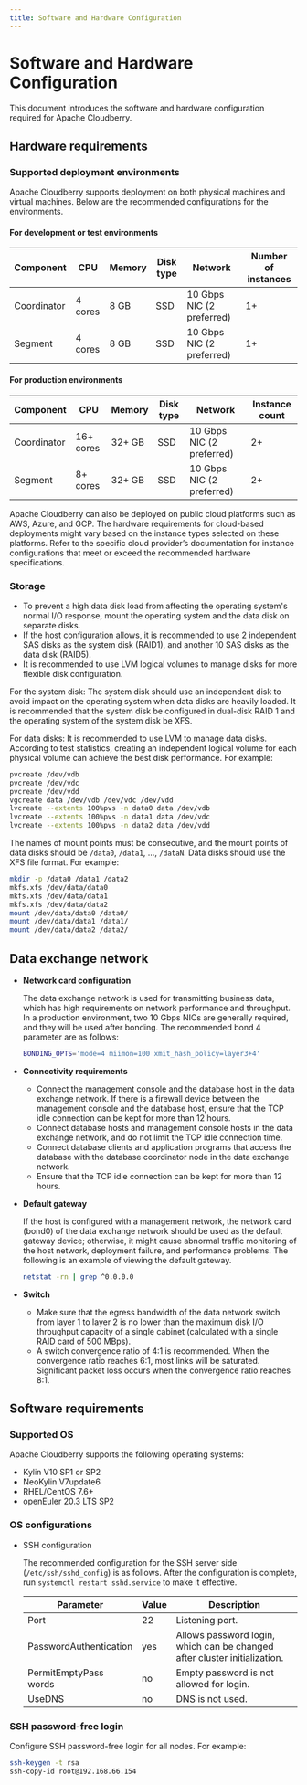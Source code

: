 ```yaml
---
title: Software and Hardware Configuration
---
```


# Software and Hardware Configuration

This document introduces the software and hardware configuration required for Apache Cloudberry.

## Hardware requirements

### Supported deployment environments

Apache Cloudberry supports deployment on both physical machines and virtual machines. Below are the recommended configurations for the environments.

#### For development or test environments

| Component    | CPU  | Memory | Disk type | Network                 | Number of instances |
| ------- | ---- | ---- | -------- | -------------------- | -------- |
| Coordinator  | 4 cores | 8 GB | SSD      | 10 Gbps NIC (2 preferred) | 1+       |
| Segment | 4 cores | 8 GB | SSD      | 10 Gbps NIC (2 preferred) | 1+       |

#### For production environments

| Component    | CPU    | Memory   | Disk type | Network                 | Instance count |
| ------- | ------ | ------ | -------- | -------------------- | -------- |
| Coordinator  | 16+ cores | 32+ GB | SSD      | 10 Gbps NIC (2 preferred) | 2+       |
| Segment | 8+ cores  | 32+ GB | SSD      | 10 Gbps NIC (2 preferred) | 2+       |

Apache Cloudberry can also be deployed on public cloud platforms such as AWS, Azure, and GCP. The hardware requirements for cloud-based deployments might vary based on the instance types selected on these platforms. Refer to the specific cloud provider’s documentation for instance configurations that meet or exceed the recommended hardware specifications.

### Storage

- To prevent a high data disk load from affecting the operating system's normal I/O response, mount the operating system and the data disk on separate disks.
- If the host configuration allows, it is recommended to use 2 independent SAS disks as the system disk (RAID1), and another 10 SAS disks as the data disk (RAID5).
- It is recommended to use LVM logical volumes to manage disks for more flexible disk configuration.

For the system disk: The system disk should use an independent disk to avoid impact on the operating system when data disks are heavily loaded. It is recommended that the system disk be configured in dual-disk RAID 1 and the operating system of the system disk be XFS.

For data disks: It is recommended to use LVM to manage data disks. According to test statistics, creating an independent logical volume for each physical volume can achieve the best disk performance. For example:

```bash
pvcreate /dev/vdb
pvcreate /dev/vdc
pvcreate /dev/vdd
vgcreate data /dev/vdb /dev/vdc /dev/vdd
lvcreate --extents 100%pvs -n data0 data /dev/vdb
lvcreate --extents 100%pvs -n data1 data /dev/vdc
lvcreate --extents 100%pvs -n data2 data /dev/vdd 
```

The names of mount points must be consecutive, and the mount points of data disks should be `/data0`, `/data1`, ..., `/dataN`. Data disks should use the XFS file format. For example:

```bash
mkdir -p /data0 /data1 /data2
mkfs.xfs /dev/data/data0
mkfs.xfs /dev/data/data1
mkfs.xfs /dev/data/data2
mount /dev/data/data0 /data0/
mount /dev/data/data1 /data1/
mount /dev/data/data2 /data2/ 
```

## Data exchange network

- **Network card configuration**

    The data exchange network is used for transmitting business data, which has high requirements on network performance and throughput. In a production environment, two 10 Gbps NICs are generally required, and they will be used after bonding. The recommended bond 4 parameter are as follows:

    ```bash
    BONDING_OPTS='mode=4 miimon=100 xmit_hash_policy=layer3+4'
    ```

- **Connectivity requirements**

    - Connect the management console and the database host in the data exchange network. If there is a firewall device between the management console and the database host, ensure that the TCP idle connection can be kept for more than 12 hours.
    - Connect database hosts and management console hosts in the data exchange network, and do not limit the TCP idle connection time.
    - Connect database clients and application programs that access the database with the database coordinator node in the data exchange network.
    - Ensure that the TCP idle connection can be kept for more than 12 hours.

- **Default gateway**

    If the host is configured with a management network, the network card (bond0) of the data exchange network should be used as the default gateway device; otherwise, it might cause abnormal traffic monitoring of the host network, deployment failure, and performance problems. The following is an example of viewing the default gateway.

    ```bash
    netstat -rn | grep ^0.0.0.0
    ```

- **Switch**

    - Make sure that the egress bandwidth of the data network switch from layer 1 to layer 2 is no lower than the maximum disk I/O throughput capacity of a single cabinet (calculated with a single RAID card of 500 MBps).
    - A switch convergence ratio of 4:1 is recommended. When the convergence ratio reaches 6:1, most links will be saturated. Significant packet loss occurs when the convergence ratio reaches 8:1.

## Software requirements

### Supported OS

Apache Cloudberry supports the following operating systems:

- Kylin V10 SP1 or SP2
- NeoKylin V7update6
- RHEL/CentOS 7.6+
- openEuler 20.3 LTS SP2

### OS configurations

- SSH configuration

    The recommended configuration for the SSH server side (`/etc/ssh/sshd_config`) is as follows. After the configuration is complete, run `systemctl restart sshd.service` to make it effective.

    | Parameter                   | Value   | Description             |
    | ---------------------- | ---- | ---------------- |
    | Port                   | 22   | Listening port.         |
    | PasswordAuthentication | yes  | Allows password login, which can be changed after cluster initialization.   |
    | PermitEmptyPass words  | no   | Empty password is not allowed for login. |
    | UseDNS                 | no   | DNS is not used.     |

### SSH password-free login

Configure SSH password-free login for all nodes. For example:

```bash
ssh-keygen -t rsa
ssh-copy-id root@192.168.66.154 
```
